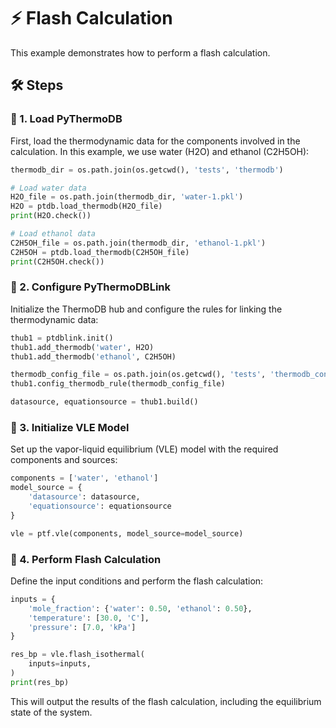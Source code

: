 # ⚡ Flash Calculation

This example demonstrates how to perform a flash calculation.

## 🛠️ Steps

### 🔹 1. Load PyThermoDB

First, load the thermodynamic data for the components involved in the calculation. In this example, we use water (H2O) and ethanol (C2H5OH):

```python
thermodb_dir = os.path.join(os.getcwd(), 'tests', 'thermodb')

# Load water data
H2O_file = os.path.join(thermodb_dir, 'water-1.pkl')
H2O = ptdb.load_thermodb(H2O_file)
print(H2O.check())

# Load ethanol data
C2H5OH_file = os.path.join(thermodb_dir, 'ethanol-1.pkl')
C2H5OH = ptdb.load_thermodb(C2H5OH_file)
print(C2H5OH.check())
```

### 🔹 2. Configure PyThermoDBLink

Initialize the ThermoDB hub and configure the rules for linking the thermodynamic data:

```python
thub1 = ptdblink.init()
thub1.add_thermodb('water', H2O)
thub1.add_thermodb('ethanol', C2H5OH)

thermodb_config_file = os.path.join(os.getcwd(), 'tests', 'thermodb_config_link.yml')
thub1.config_thermodb_rule(thermodb_config_file)

datasource, equationsource = thub1.build()
```

### 🔹 3. Initialize VLE Model

Set up the vapor-liquid equilibrium (VLE) model with the required components and sources:

```python
components = ['water', 'ethanol']
model_source = {
    'datasource': datasource,
    'equationsource': equationsource
}

vle = ptf.vle(components, model_source=model_source)
```

### 🔹 4. Perform Flash Calculation

Define the input conditions and perform the flash calculation:

```python
inputs = {
    'mole_fraction': {'water': 0.50, 'ethanol': 0.50},
    'temperature': [30.0, 'C'],
    'pressure': [7.0, 'kPa']
}

res_bp = vle.flash_isothermal(
    inputs=inputs,
)
print(res_bp)
```

This will output the results of the flash calculation, including the equilibrium state of the system.